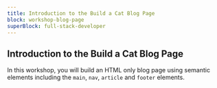 ```yaml
---
title: Introduction to the Build a Cat Blog Page
block: workshop-blog-page
superBlock: full-stack-developer
---
```


## Introduction to the Build a Cat Blog Page

In this workshop, you will build an HTML only blog page using semantic elements including the <code>main</code>, <code>nav</code>, <code>article</code> and <code>footer</code> elements.
